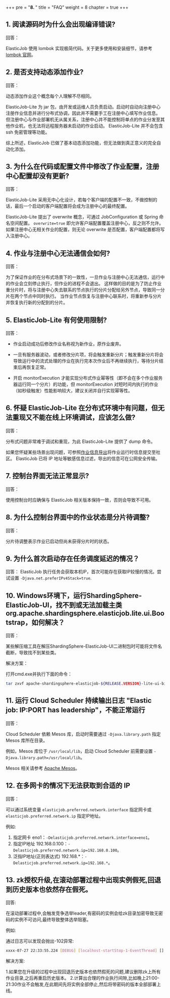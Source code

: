 +++
pre = "<b>8. </b>"
title = "FAQ"
weight = 8
chapter = true
+++

## 1. 阅读源码时为什么会出现编译错误?

回答：

ElasticJob 使用 lombok 实现极简代码。关于更多使用和安装细节，请参考 [lombok 官网](https://projectlombok.org/download)。

## 2. 是否支持动态添加作业?

回答：

动态添加作业这个概念每个人理解不尽相同。

ElasticJob-Lite 为 jar 包，由开发或运维人员负责启动。启动时自动向注册中心注册作业信息并进行分布式协调，因此并不需要手工在注册中心填写作业信息。
但注册中心与作业部署机无从属关系，注册中心并不能控制将单点的作业分发至其他作业机，也无法将远程服务器未启动的作业启动。
ElasticJob-Lite 并不会包含 ssh 免密管理等功能。

综上所述，ElasticJob 已做了基本动态添加功能，但无法做到真正意义的完全自动化添加。

## 3. 为什么在代码或配置文件中修改了作业配置，注册中心配置却没有更新?

回答：

ElasticJob-Lite 采用无中心化设计，若每个客户端的配置不一致，不做控制的话，最后一个启动的客户端配置将会成为注册中心的最终配置。

ElasticJob-Lite 提出了 overwrite 概念，可通过 JobConfiguration 或 Spring 命名空间配置。
`overwrite=true` 即允许客户端配置覆盖注册中心，反之则不允许。
如果注册中心无相关作业的配置，则无论 overwrite 是否配置，客户端配置都将写入注册中心。

## 4. 作业与注册中心无法通信会如何?

回答：

为了保证作业的在分布式场景下的一致性，一旦作业与注册中心无法通信，运行中的作业会立刻停止执行，但作业的进程不会退出。
这样做的目的是为了防止作业重分片时，将与注册中心失去联系的节点执行的分片分配给另外节点，导致同一分片在两个节点中同时执行。
当作业节点恢复与注册中心联系时，将重新参与分片并恢复执行新的分配到的分片。

## 5. ElasticJob-Lite 有何使用限制?

回答：

* 作业启动成功后修改作业名称视为新作业，原作业废弃。

* 一旦有服务器波动，或者修改分片项，将会触发重新分片；触发重新分片将会导致运行中的流式处理的作业在执行完本次作业后不再继续执行，等待分片结束后再恢复正常。

* 开启 monitorExecution 才能实现分布式作业幂等性（即不会在多个作业服务器运行同一个分片）的功能，但 monitorExecution 对短时间内执行的作业（如秒级触发）性能影响较大，建议关闭并自行实现幂等性。

## 6. 怀疑 ElasticJob-Lite 在分布式环境中有问题，但无法重现又不能在线上环境调试，应该怎么做?

回答：

分布式问题非常难于调试和重现，为此 ElasticJob-Lite 提供了 dump 命令。

如果您怀疑某些场景出现问题，可参照[作业信息导出](/cn/user-manual/elasticjob-lite/operation/dump/)将作业运行时信息提交至社区。
ElasticJob 已将 IP 地址等敏感信息过滤，导出的信息可在公网安全传输。

## 7. 控制台界面无法正常显示?

回答：

使用控制台时应确保与 ElasticJob 相关版本保持一致，否则会导致不可用。

## 8. 为什么控制台界面中的作业状态是分片待调整?

回答：

分片待调整表示作业已启动但尚未获得分片时的状态。

## 9. 为什么首次启动存在任务调度延迟的情况？

回答：
ElasticJob 执行任务会获取本机IP，首次可能存在获取IP较慢的情况。尝试设置 `-Djava.net.preferIPv4Stack=true`.


## 10. Windows环境下，运行ShardingSphere-ElasticJob-UI，找不到或无法加载主类 org.apache.shardingsphere.elasticjob.lite.ui.Bootstrap，如何解决？

回答：

某些解压缩工具在解压ShardingSphere-ElasticJob-UI二进制包时可能将文件名截断，导致找不到某些类。

解决方案：

打开cmd.exe并执行下面的命令：

```bash
tar zxvf apache-shardingsphere-elasticjob-${RELEASE.VERSION}-lite-ui-bin.tar.gz
```

## 11. 运行 Cloud Scheduler 持续输出日志 "Elastic job: IP:PORT has leadership"，不能正常运行

回答：

Cloud Scheduler 依赖 Mesos 库，启动时需要通过 `-Djava.library.path` 指定 Mesos 库所在目录。

例如，Mesos 库位于 `/usr/local/lib`，启动 Cloud Scheduler 前需要设置 `-Djava.library.path=/usr/local/lib`。

Mesos 相关请参考 [Apache Mesos](https://mesos.apache.org/)。

## 12. 在多网卡的情况下无法获取到合适的 IP

回答：

可以通过系统变量 `elasticjob.preferred.network.interface` 指定网卡或 `elasticjob.preferred.network.ip` 指定IP地址。

例如:

1. 指定网卡 eno1：`-Delasticjob.preferred.network.interface=eno1`。
1. 指定IP地址 192.168.0.100：`-Delasticjob.preferred.network.ip=192.168.0.100`。
1. 泛指IP地址(正则表达式) 192.168.*：`-Delasticjob.preferred.network.ip=192.168.*`。

## 13. zk授权升级,在滚动部署过程中出现实例假死,回退到历史版本也依然存在假死。

回答:

在滚动部署过程中,会触发竞争选举leader,有密码的实例会给zk目录加密导致无密码的实例不可访问,最终导致整体选举阻塞。

例如:

通过日志可以发现会抛出-102异常:

```bash
xxxx-07-27 22:33:55.224 [DEBUG] [localhost-startStop-1-EventThread] [] [] [] - o.a.c.f.r.c.TreeCache : processResult: CuratorEventImpl{type=GET_DATA, resultCode=-102, path='/xxx/leader/election/latch/_c_bccccdcc-1134-4e0a-bb52-59a13836434a-latch-0000000047', name='null', children=null, context=null, stat=null, data=null, watchedEvent=null, aclList=null}
```

解决方案:

1.如果您在升级的过程中出现回退历史版本也依然假死的问题,建议删除zk上所有作业目录,之后再重启历史版本。
2.计算出合理的作业执行间隙,比如晚上21:00-21:30作业不会触发,在此期间先将实例全部停止,然后将带密码的版本全部部署上线。
